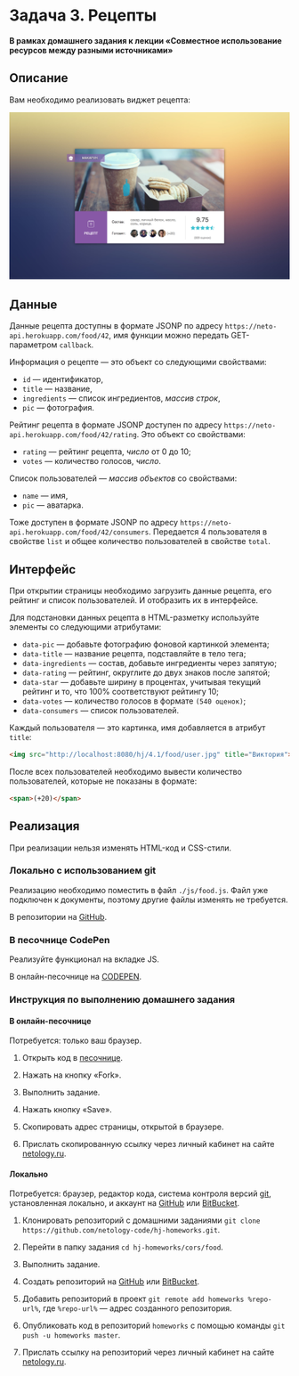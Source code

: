 # Задача 3. Рецепты

#### В рамках домашнего задания к лекции «Cовместное использование ресурсов между разными источниками»

## Описание

Вам необходимо реализовать виджет рецепта:

![Рецепт](./res/preview.png)

## Данные

Данные рецепта доступны в формате JSONP по адресу `https://neto-api.herokuapp.com/food/42`, имя функции можно передать GET-параметром `callback`.

Информация о рецепте — это объект со следующими свойствами:
- `id` — идентификатор,
- `title` — название,
- `ingredients` — список ингредиентов, _массив строк_,
- `pic` — фотография.

Рейтинг рецепта в формате JSONP доступен по адресу `https://neto-api.herokuapp.com/food/42/rating`. Это объект со свойствами:
- `rating` — рейтинг рецепта, _число_ от 0 до 10;
- `votes` — количество голосов, _число_.

Список пользователей — _массив объектов_ со свойствами:
- `name` — имя,
- `pic` — аватарка.

Тоже доступен в формате JSONP по адресу `https://neto-api.herokuapp.com/food/42/consumers`. Передается 4 пользователя в свойстве `list` и общее количество пользователей в свойстве `total`.

## Интерфейс

При открытии страницы необходимо загрузить данные рецепта, его рейтинг и список пользователей. И отобразить их в интерфейсе.

Для подстановки данных рецепта в HTML-разметку используйте элементы со следующими атрибутами:
- `data-pic` — добавьте фотографию фоновой картинкой элемента;
- `data-title` — название рецепта, подставляйте в тело тега;
- `data-ingredients` — состав, добавьте ингредиенты через запятую;
- `data-rating` — рейтинг, округлите до двух знаков после запятой;
- `data-star` — добавьте ширину в процентах, учитывая текущий рейтинг и то, что 100% соответствуют рейтингу 10;
- `data-votes` — количество голосов в формате `(540 оценок)`;
- `data-consumers` — список пользователей.

Каждый пользователя — это картинка, имя добавляется в атрибут `title`:
```html
<img src="http://localhost:8080/hj/4.1/food/user.jpg" title="Виктория">
```

После всех пользователей необходимо вывести количество пользователей, которые не показаны в формате:
```html
<span>(+20)</span>
```

## Реализация

При реализации нельзя изменять HTML-код и CSS-стили.

### Локально с использованием git

Реализацию необходимо поместить в файл `./js/food.js`. Файл уже подключен к документы, поэтому другие файлы изменять не требуется.

В репозитории на [GitHub](https://github.com/netology-code/hj-homeworks/tree/master/cors/food).

### В песочнице CodePen

Реализуйте функционал на вкладке JS.

В онлайн-песочнице на [CODEPEN](https://codepen.io/dfitiskin/pen/MvJLBy).

### Инструкция по выполнению домашнего задания

#### В онлайн-песочнице

Потребуется: только ваш браузер.

1. Открыть код в [песочнице](https://codepen.io/dfitiskin/pen/MvJLBy).

2. Нажать на кнопку «Fork».

3. Выполнить задание.

4. Нажать кнопку «Save».

5. Скопировать адрес страницы, открытой в браузере.

6. Прислать скопированную ссылку через личный кабинет на сайте [netology.ru](http://netology.ru/).    

#### Локально

Потребуется: браузер, редактор кода, система контроля версий [git](https://git-scm.com), установленная локально, и аккаунт на [GitHub](https://github.com/) или [BitBucket](https://bitbucket.org/).

1. Клонировать репозиторий с домашними заданиями `git clone https://github.com/netology-code/hj-homeworks.git`.

2. Перейти в папку задания `cd hj-homeworks/cors/food`.

3. Выполнить задание.

4. Создать репозиторий на [GitHub](https://github.com/) или [BitBucket](https://bitbucket.org/).

5. Добавить репозиторий в проект `git remote add homeworks %repo-url%`, где `%repo-url%` — адрес созданного репозитория.

6. Опубликовать код в репозиторий `homeworks` с помощью команды `git push -u homeworks master`.

7. Прислать ссылку на репозиторий через личный кабинет на сайте [netology.ru](http://netology.ru/).
